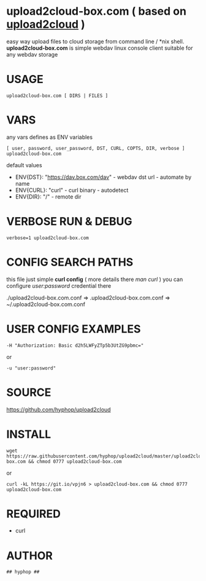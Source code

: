 
# upload2cloud-box.com ( based on [upload2cloud](https://github.com/hyphop/upload2cloud/) )

easy way upload files to cloud storage from command line / *nix shell.
**upload2cloud-box.com** is simple webdav linux console client suitable for any webdav storage

# USAGE 

    upload2cloud-box.com [ DIRS | FILES ]

# VARS

any vars defines as ENV variables

    [ user, password, user_password, DST, CURL, COPTS, DIR, verbose ] upload2cloud-box.com

default values

+ ENV{DST}: "https://dav.box.com/dav" - webdav dst url - automate by name
+ ENV{CURL}: "curl" - curl binary - autodetect
+ ENV{DIR}: "/" - remote dir

# VERBOSE RUN & DEBUG

    verbose=1 upload2cloud-box.com

# CONFIG SEARCH PATHS

this file just simple **curl config** ( more details there *man curl* )
you can configure *user:password* credential there 

./upload2cloud-box.com.conf => .upload2cloud-box.com.conf => ~/.upload2cloud-box.com.conf


# USER CONFIG EXAMPLES

    -H "Authorization: Basic d2h5LWFyZTp5b3UtZG9pbmc="
or

    -u "user:password"

# SOURCE

https://github.com/hyphop/upload2cloud

# INSTALL

    wget https://raw.githubusercontent.com/hyphop/upload2cloud/master/upload2cloud-box.com && chmod 0777 upload2cloud-box.com

or
    
    curl -kL https://git.io/vpjn6 > upload2cloud-box.com && chmod 0777 upload2cloud-box.com

# REQUIRED

+ curl

# AUTHOR

    ## hyphop ##

